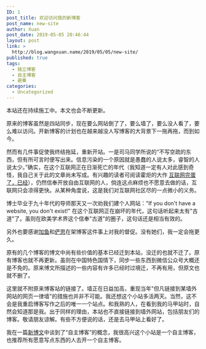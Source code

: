 ```yaml
---
ID: 1
post_title: 欢迎访问我的新博客
post_name: new-site
author: Xuan
post_date: 2019-05-05 20:46:44
layout: post
link: >
  http://blog.wangxuan.name/2019/05/05/new-site/
published: true
tags:
  - 独立博客
  - 自主博客
  - 避秦
categories:
  - Uncategorized
---
```

本站还在持续施工中。本文也会不断更新。

原来的博客虽然是四站同步，现在要么网站倒了了，要么墙了，要么没人看了，要么难以访问。开新博客的计划也在越来越没人写博客的大背景下一拖再拖，而到如今。

然而有几件事促使我终结拖延，重新开站。一是司马同学所说的“不写空疏的东西，但有所可言时便写出来。信息污染的一个原因就是愚蠢的人说太多，睿智的人说太少。”确实，在这个互联网正在日渐死亡的年代（我知道一定有人对此感到奇怪，我自己关于此的文章尚未写成。有兴趣的读者可阅读霍炬的大作 [互联网完蛋了，已经](https://mp.weixin.qq.com/s?__biz=MjM5MTE4Nzk1NA==&mid=2650741755&idx=1&sn=d53dc6d886288ae9d99e53c1de657fc6&chksm=beb2ed6689c56470497ffcdf810c900fee00770980801b1e0ad0b2fbab929e175ffeaa9717f4&scene=21)），仍然信奉开放自由互联网的人，倘连这点麻烦也不愿意去做的话，互联网只会凉得更快。从某种角度说，这是我们对互联网社区尽的一点微小的义务。

博士毕业于九十年代的导师那天又一次劝我们建个人网站："If you don't have a website, you don't exist!" 在这个互联网正在崩坏的年代，这句话听起来太有"古道"了。虽则在欧美学术界这个信奉"古道"的圈子，这句话还是相当有效的。

另外也要感谢[加鱼](https://kkjiayu.github.io/)和[俨思](https://1983etymonjin.github.io/)在架博客这件事上对我的督促。没有她们，我一定会拖更久。

原有的几个博客的博文中尚有些价值的基本已经迁到本站，没迁的也就不迁了。原有博客也就不再更新。虽则在中国特色国情下，同步一些东西到微信公众号大概还是不免的。原来博文所描述的一些内容有许多已经时过境迁，不再有用，但原文也就不删了。

这里就不附原来博客站的链接了。墙正在日益加高，重现当年"但凡链接到某墙外网站的网页一律墙"的措施也并非不可能。我还想这个小站多活两天。当然，这不会是我重启博客写作之后的唯一一个站点。和我熟的人，在看到我的马甲站时，自然会知道那是我。出于同样的理由，本站也不直接链接到墙外网站，包括朋友们的博客。敬请朋友谅解。有些不方便说的话，还是去马甲站上看好了。

我在一篇[新博文](http://blog.wangxuan.name/2020/03/04/where-to-host-my-blog/)中谈到了“自主博客”的概念，我很高兴这个小站是一个自主博客，也推荐所有愿意写点东西的人去开一个自主博客。